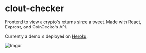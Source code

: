 # clout-checker
Frontend to view a crypto's returns since a tweet. Made with React, Express, and CoinGecko's API.

Currently a demo is deployed on <a href="https://clout-checker.herokuapp.com/">Heroku</a>.

![Imgur](https://i.imgur.com/cj0KDwy.png)

